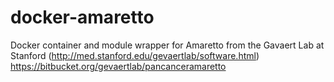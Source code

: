 # docker-amaretto
Docker container and module wrapper for Amaretto from the Gavaert Lab at Stanford (http://med.stanford.edu/gevaertlab/software.html)
https://bitbucket.org/gevaertlab/pancanceramaretto
